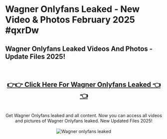 # Wagner Onlyfans Leaked - New Video & Photos February 2025 #qxrDw

<h2>Wagner Onlyfans Leaked Videos And Photos - Update Files 2025!</h2>
<br>
<div align="center">
<h2><a href="https://links2leaks.com?utm_source=wagner&utm_medium=git92" rel="nofollow">👉👉 Click Here For Wagner Onlyfans Leaked 👈👈</a></h2>
<br>
Get Wagner Onlyfans leaked and all content. Now you can access all videos and pictures of Wagner Onlyfans leaked. New Updated Files 2025!
<br>
<br>
<a href="https://links2leaks.com?utm_source=wagner&utm_medium=git92" rel="nofollow" data-target="animated-image.originalLink"><img src="https://i.ibb.co/Gkj2r4b/banner.png" alt="Wagner onlyfans leaked" style="max-width: 100%; display: inline-block;" data-target="animated-image.originalImage"></a>
</div>
<br>
